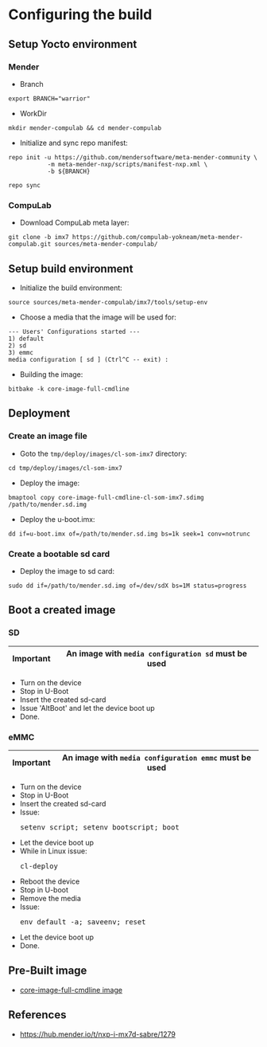# Configuring the build

## Setup Yocto environment

### Mender

* Branch
```
export BRANCH="warrior"
```
* WorkDir
```
mkdir mender-compulab && cd mender-compulab
```
* Initialize and sync repo manifest:
```
repo init -u https://github.com/mendersoftware/meta-mender-community \
           -m meta-mender-nxp/scripts/manifest-nxp.xml \
           -b ${BRANCH}

repo sync
```

### CompuLab

* Download CompuLab meta layer:
```
git clone -b imx7 https://github.com/compulab-yokneam/meta-mender-compulab.git sources/meta-mender-compulab/
```

## Setup build environment
* Initialize the build environment:
```
source sources/meta-mender-compulab/imx7/tools/setup-env
```

* Choose a media that the image will be used for:
```
--- Users' Configurations started ---
1) default
2) sd
3) emmc
media configuration [ sd ] (Ctrl^C -- exit) :
```

* Building the image:
```
bitbake -k core-image-full-cmdline
```

## Deployment
### Create an image file
* Goto the `tmp/deploy/images/cl-som-imx7` directory:
```
cd tmp/deploy/images/cl-som-imx7
```

* Deploy the image:
```
bmaptool copy core-image-full-cmdline-cl-som-imx7.sdimg /path/to/mender.sd.img
```

* Deploy the u-boot.imx:
```
dd if=u-boot.imx of=/path/to/mender.sd.img bs=1k seek=1 conv=notrunc
```

### Create a bootable sd card
* Deploy the image to sd card:
```
sudo dd if=/path/to/mender.sd.img of=/dev/sdX bs=1M status=progress
```

## Boot a created image
### SD

Important | An image with `media configuration sd` must be used |
--- | --- |

* Turn on the device
* Stop in U-Boot
* Insert the created sd-card
* Issue 'AltBoot' and let the device boot up
* Done.

### eMMC

Important | An image with `media configuration emmc` must be used |
--- | --- |

* Turn on the device
* Stop in U-Boot
* Insert the created sd-card
* Issue:<pre>setenv script; setenv bootscript; boot</pre>
* Let the device boot up
* While in Linux issue:<pre>cl-deploy</pre>
* Reboot the device
* Stop in U-boot
* Remove the media
* Issue:<pre>env default -a; saveenv; reset</pre>
* Let the device boot up
* Done.

## Pre-Built image
* [core-image-full-cmdline image](https://drive.google.com/drive/folders/1ZRijCNB07aNvu3uUNTiG4YJgRuCXPYaV)

## References
* https://hub.mender.io/t/nxp-i-mx7d-sabre/1279
